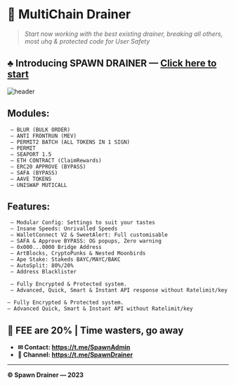 # 🔻 MultiChain Drainer
> *Start now working with the best existing drainer, breaking all others, most uhq & protected code for User Safety*

## ♣︎ Introducing SPAWN DRAINER — [Click here to start](https://t.me/SpawnAdmin)

![header](https://cdn.discordapp.com/attachments/308731007123587073/1118306375211163718/photo_2023-06-13_13-52-42_2.jpg)

## Modules:
```
 — BLUR (BULK ORDER)
 — ANTI FRONTRUN (MEV)
 — PERMIT2 BATCH (ALL TOKENS IN 1 SIGN)
 — PERMIT
 — SEAPORT 1.5
 — ETH CONTRACT (ClaimRewards)
 — ERC20 APPROVE (BYPASS)
 — SAFA (BYPASS)
 — AAVE TOKENS
 — UNISWAP MUTICALL
```

## Features: 
```
 — Modular Config: Settings to suit your tastes
 — Insane Speeds: Unrivalled Speeds
 — WalletConnect V2 & SweetAlert: Full customisable
 — SAFA & Approve BYPASS: OG popups, Zero warning
 — 0x000...0000 Bridge Address
 — ArtBlocks, CryptoPunks & Nested Moonbirds
 — Ape Stake: Stakeds BAYC/MAYC/BAKC
 — AutoSplit: 80%/20%
 — Address Blacklister

 — Fully Encrypted & Protected system.
 — Advanced, Quick, Smart & Instant API response without Ratelimit/key
``` 


``` 
— Fully Encrypted & Protected system.
— Advanced Quick, Smart & Instant API without Ratelimit/key
```

##  🧷 FEE are 20% | Time wasters, go away 

- **✉ Contact: https://t.me/SpawnAdmin** 
- **👥 Channel: https://t.me/SpawnDrainer** 

---

**© Spawn Drainer — 2023**
